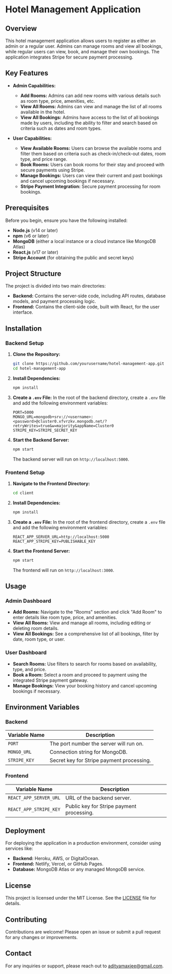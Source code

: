 
# Hotel Management Application

## Overview
This hotel management application allows users to register as either an admin or a regular user. Admins can manage rooms and view all bookings, while regular users can view, book, and manage their own bookings. The application integrates Stripe for secure payment processing.

## Key Features
- **Admin Capabilities:**
  - **Add Rooms:** Admins can add new rooms with various details such as room type, price, amenities, etc.
  - **View All Rooms:** Admins can view and manage the list of all rooms available in the hotel.
  - **View All Bookings:** Admins have access to the list of all bookings made by users, including the ability to filter and search based on criteria such as dates and room types.

- **User Capabilities:**
  - **View Available Rooms:** Users can browse the available rooms and filter them based on criteria such as check-in/check-out dates, room type, and price range.
  - **Book Rooms:** Users can book rooms for their stay and proceed with secure payments using Stripe.
  - **Manage Bookings:** Users can view their current and past bookings and cancel upcoming bookings if necessary.
  - **Stripe Payment Integration:** Secure payment processing for room bookings.

## Prerequisites
Before you begin, ensure you have the following installed:
- **Node.js** (v14 or later)
- **npm** (v6 or later)
- **MongoDB** (either a local instance or a cloud instance like MongoDB Atlas)
- **React.js** (v17 or later)
- **Stripe Account** (for obtaining the public and secret keys)

## Project Structure
The project is divided into two main directories:
- **Backend:** Contains the server-side code, including API routes, database models, and payment processing logic.
- **Frontend:** Contains the client-side code, built with React, for the user interface.

## Installation

### Backend Setup
1. **Clone the Repository:**
   ```bash
   git clone https://github.com/yourusername/hotel-management-app.git
   cd hotel-management-app
   ```

2. **Install Dependencies:**
   ```bash
   npm install
   ```

3. **Create a `.env` File:**
   In the root of the backend directory, create a `.env` file and add the following environment variables:
   ```plaintext
   PORT=5000
   MONGO_URL=mongodb+srv://<username>:<password>@cluster0.xfvrzkv.mongodb.net/?retryWrites=true&w=majority&appName=Cluster0
   STRIPE_KEY=STRIPE_SECRET_KEY
   ```

4. **Start the Backend Server:**
   ```bash
   npm start
   ```
   The backend server will run on `http://localhost:5000`.

### Frontend Setup
1. **Navigate to the Frontend Directory:**
   ```bash
   cd client
   ```

2. **Install Dependencies:**
   ```bash
   npm install
   ```

3. **Create a `.env` File:**
   In the root of the frontend directory, create a `.env` file and add the following environment variables:
   ```plaintext
   REACT_APP_SERVER_URL=http://localhost:5000
   REACT_APP_STRIPE_KEY=PUBLISHABLE_KEY
   ```

4. **Start the Frontend Server:**
   ```bash
   npm start
   ```
   The frontend will run on `http://localhost:3000`.

## Usage

### Admin Dashboard
- **Add Rooms:** Navigate to the "Rooms" section and click "Add Room" to enter details like room type, price, and amenities.
- **View All Rooms:** View and manage all rooms, including editing or deleting room details.
- **View All Bookings:** See a comprehensive list of all bookings, filter by date, room type, or user.

### User Dashboard
- **Search Rooms:** Use filters to search for rooms based on availability, type, and price.
- **Book a Room:** Select a room and proceed to payment using the integrated Stripe payment gateway.
- **Manage Bookings:** View your booking history and cancel upcoming bookings if necessary.

## Environment Variables

### Backend
| Variable Name | Description                           |
| ------------- | ------------------------------------- |
| `PORT`        | The port number the server will run on. |
| `MONGO_URL`   | Connection string for MongoDB.        |
| `STRIPE_KEY`  | Secret key for Stripe payment processing. |

### Frontend
| Variable Name          | Description                               |
| ---------------------- | ----------------------------------------- |
| `REACT_APP_SERVER_URL` | URL of the backend server.                |
| `REACT_APP_STRIPE_KEY` | Public key for Stripe payment processing. |

## Deployment
For deploying the application in a production environment, consider using services like:
- **Backend:** Heroku, AWS, or DigitalOcean.
- **Frontend:** Netlify, Vercel, or GitHub Pages.
- **Database:** MongoDB Atlas or any managed MongoDB service.

## License
This project is licensed under the MIT License. See the [LICENSE](LICENSE) file for details.

## Contributing
Contributions are welcome! Please open an issue or submit a pull request for any changes or improvements.

## Contact
For any inquiries or support, please reach out to [adityamaxjee@gmail.com](mailto:adityamaxjee@gmail.com).
